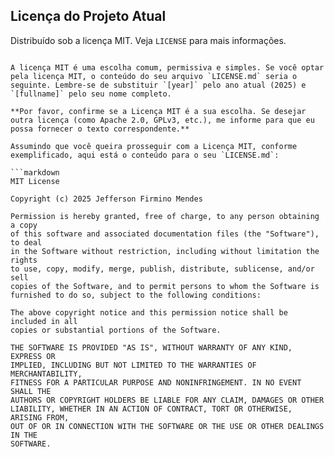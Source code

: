 ## Licença do Projeto Atual
Distribuído sob a licença MIT. Veja `LICENSE` para mais informações.
```"

A licença MIT é uma escolha comum, permissiva e simples. Se você optar pela licença MIT, o conteúdo do seu arquivo `LICENSE.md` seria o seguinte. Lembre-se de substituir `[year]` pelo ano atual (2025) e `[fullname]` pelo seu nome completo.

**Por favor, confirme se a Licença MIT é a sua escolha. Se desejar outra licença (como Apache 2.0, GPLv3, etc.), me informe para que eu possa fornecer o texto correspondente.**

Assumindo que você queira prosseguir com a Licença MIT, conforme exemplificado, aqui está o conteúdo para o seu `LICENSE.md`:

```markdown
MIT License

Copyright (c) 2025 Jefferson Firmino Mendes

Permission is hereby granted, free of charge, to any person obtaining a copy
of this software and associated documentation files (the "Software"), to deal
in the Software without restriction, including without limitation the rights
to use, copy, modify, merge, publish, distribute, sublicense, and/or sell
copies of the Software, and to permit persons to whom the Software is
furnished to do so, subject to the following conditions:

The above copyright notice and this permission notice shall be included in all
copies or substantial portions of the Software.

THE SOFTWARE IS PROVIDED "AS IS", WITHOUT WARRANTY OF ANY KIND, EXPRESS OR
IMPLIED, INCLUDING BUT NOT LIMITED TO THE WARRANTIES OF MERCHANTABILITY,
FITNESS FOR A PARTICULAR PURPOSE AND NONINFRINGEMENT. IN NO EVENT SHALL THE
AUTHORS OR COPYRIGHT HOLDERS BE LIABLE FOR ANY CLAIM, DAMAGES OR OTHER
LIABILITY, WHETHER IN AN ACTION OF CONTRACT, TORT OR OTHERWISE, ARISING FROM,
OUT OF OR IN CONNECTION WITH THE SOFTWARE OR THE USE OR OTHER DEALINGS IN THE
SOFTWARE.
